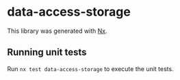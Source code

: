 # data-access-storage

This library was generated with [Nx](https://nx.dev).

## Running unit tests

Run `nx test data-access-storage` to execute the unit tests.
